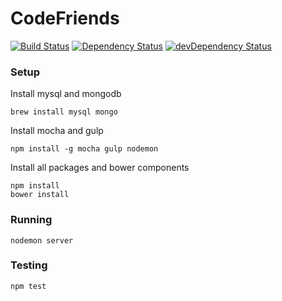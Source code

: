 CodeFriends
===========
[![Build Status](https://travis-ci.org/selfhub/selfhub.svg)](https://travis-ci.org/selfhub/selfhub) [![Dependency Status](https://david-dm.org/selfhub/selfhub.svg)](https://david-dm.org/selfhub/selfhub) [![devDependency Status](https://david-dm.org/selfhub/selfhub/dev-status.svg)](https://david-dm.org/selfhub/selfhub#info=devDependencies)

### Setup

Install mysql and mongodb

```
brew install mysql mongo
```

Install mocha and gulp 

```
npm install -g mocha gulp nodemon
```

Install all packages and bower components

```
npm install
bower install
```

### Running

```
nodemon server
```

### Testing

```
npm test
```